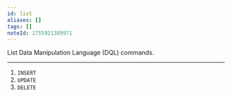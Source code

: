 ```yaml
---
id: list
aliases: []
tags: []
noteId: 1755921389971
---
```


List Data Manipulation Language (DQL) commands.

---

1. `INSERT`
2. `UPDATE`
3. `DELETE`
